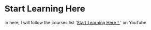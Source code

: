 # Start Learning Here
In here, I will follow the courses list '[Start Learning Here！](https://youtube.com/playlist?list=PLRqwX-V7Uu6Zy51Q-x9tMWIv9cueOFTFA&si=e-V9AOqvtcODYaug)' on YouTube
